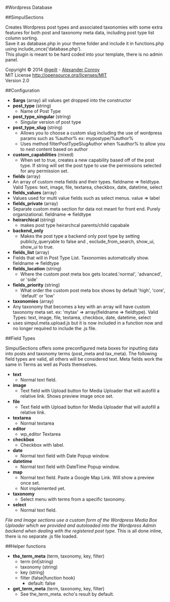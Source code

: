 #Wordpress Database

##SimpulSections

Creates Wordpress post types and associated taxonomies with some extra features for both post and taxonomy meta data, including post type list column sorting.  
Save it as database.php in your theme folder and include it in functions.php using include_once('database.php').  
This plugin is meant to be hard coded into your template, there is no admin panel. 

Copyright &copy; 2014 [@geilt](http://twitter.com/geilt) - [Alexander Conroy](http://gei.lt)  
MIT License http://opensource.org/licenses/MIT  
Version 2.0  

##Configuration

* **$args** (array) all values get dropped into the constructor
* **post_type** (string)
  * Name of Post Type
* **post_type_singular** (string)
  * Singular version of post type
* **post_type_slug** (string)
  * Allows you to choose a custom slug including the use of wordpress params such as %author% ex: mypostype/%author%
  * Uses method filterPostTypeSlugAuthor when %author% to allow you to nest content based on author
* **custom_capabilities** (mixed)
  * When set to true, creates a new capability based off of the post type. If string will set the post type to use the permissions selected for any permission set.
*  **fields** (array)
  * An array of custom meta fields and their types. fieldname => fieldtype. Valid Types: text, image, file, textarea, checkbox, date, datetime, select
*  **fields_values** (array)
  * Values used for multi value fields such as select menus. value => label
*  **fields_private** (array)
  * Separate custom meta section for data not meant for front end. Purely organizational. fieldname => fieldtype
* **heirarchical** (string)
  * makes post type heirarchcal parents/child capabale 
* **backend_only**
  * Makes the post type a backend only post type by setting publicly_queryable to false and ,  exclude_from_search, show_ui, show_ui to true.
*  **fields_list** (array)
  * Fields that will in Post Type List. Taxonomies automatically show. fieldname => fieldtype
* **fields_location** (string)
  * Where the custom post meta box gets located.'normal', 'advanced', or 'side'
* **fields_priority** (string)
  * What order the custom post meta box shows by default 'high', 'core', 'default' or 'low'
*  **taxonomies** (array)
  * Any taxonomy that becomes a key with an array will have custom taxonomy meta set. ex: 'mytax' => array(fieldname => fieldtype). Valid Types: text, image, file, textarea, checkbox, date, datetime, select
  * uses simpul.meta.upload.js but it is now included in a function now and no longer required to include the .js file.

##Field Types

SimpulSections offers some preconfigured meta boxes for inputting data into posts and taxonomy terms (post_meta and tax_meta). The following field types are valid, all others will be considered text. Meta fields work the same in Terms as well as Posts themselves.

* **text**
  * Normal text field.
* **image**
  * Text field with Upload button for Media Uploader that will autofill a relative link. Shows preview image once set.
* **file**
  * Text field with Upload button for Media Uploader that will autofill a relative link.
* **textarea**
  * Normal textarea
* **editor**
  * wp_editor Textarea
* **checkbox**
  * Checkbox with label.
* **date**
  * Normal text field with Date Popup window.
* **datetime**
  * Normal text field with DateTime Popup window.
* **map**
  * Normal text field. Paste a Google Map Link. Will show a preview once set.
  * Not implemented yet.
* **taxonomy**
  * Select menu with terms from a specific taxonomy.
* **select**
  * Normal text field.

*File and Image sections use a custom form of the Wordpress Media Box Uploader which we provided and autoloaded into the Wordpress Admin backend when dealing with the registered post type.* This is all done inline, there is no separate .js file loaded.

##Helper functions

* **the_term_meta** (term, taxonomy, key, filter)
  * term (int|string)
  * taxonomy (string)
  * key (string)
  * filter (false|function hook)
    * default: false
* **get_term_meta** (term, taxonomy, key, filter)
  * See the_term_meta. echo's result by default.